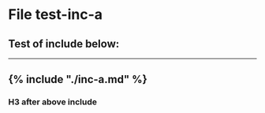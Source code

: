 # File test-inc-a
## Test of include below:
---
{% include "./inc-a.md" %}
---
### H3 after above include
